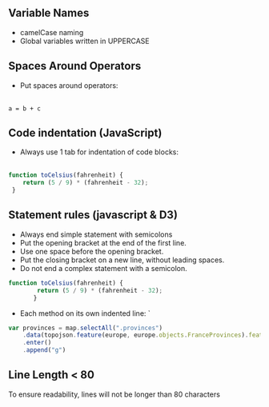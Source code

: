 ## Variable Names
* camelCase naming
* Global variables written in UPPERCASE


## Spaces Around Operators
* Put spaces around operators: <br></br>

``` a = b + c ```
## Code indentation (JavaScript)
* Always use 1 tab for indentation of code blocks: <br></br>
```javascript
function toCelsius(fahrenheit) {
    return (5 / 9) * (fahrenheit - 32);
 } 
 ```

## Statement rules (javascript & D3)
* Always end simple statement with semicolons
* Put the opening bracket at the end of the first line.
* Use one space before the opening bracket.
* Put the closing bracket on a new line, without leading spaces. 
* Do not end a complex statement with a semicolon. 
```javascript
function toCelsius(fahrenheit) {
        return (5 / 9) * (fahrenheit - 32);
       } 
 ```

* Each method on its own indented line:
`
```javascript
var provinces = map.selectAll(".provinces")
    .data(topojson.feature(europe, europe.objects.FranceProvinces).features)
    .enter()
    .append("g")
 ```

 ## Line Length < 80
 To ensure readability, lines will not be longer than 80 characters
